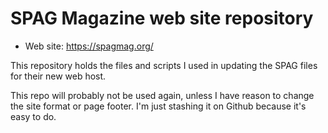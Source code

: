 # SPAG Magazine web site repository

- Web site: https://spagmag.org/

This repository holds the files and scripts I used in updating the SPAG files for their new web host.

This repo will probably not be used again, unless I have reason to change the site format or page footer. I'm just stashing it on Github because it's easy to do.


